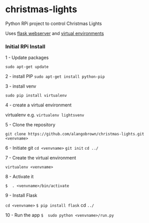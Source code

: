 christmas-lights
================

Python RPi project to control Christmas Lights

Uses [flask webserver](http://flask.pocoo.org/) and [virtual environments](http://docs.python-guide.org/en/latest/dev/virtualenvs/)


### Initial RPi Install

1 - Update packages

`sudo apt-get update`

2 - install PIP
`sudo apt-get install python-pip`

3 - install venv

`sudo pip install virtualenv`

4 - create a virtual environment

virtualenv <venvname>    e.g. `virtualenv lightsvenv`

5 - Clone the repository

`git clone https://github.com/alangobrown/christmas-lights.git <venvname>`

6 - Initiate git
`cd <venvname>`
`git init`
`cd ../`

7 - Create the virtual environment

`virtualenv <venvname>`

8 - Activate it

`$	. <venvname>/bin/activate`

9 - Install Flask

`cd <venvname>`
`$ pip install flask`
cd `../`

10 - Run the app
`$	sudo python <venvname>/run.py`
